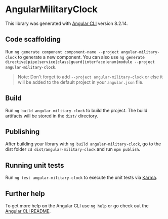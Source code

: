 # AngularMilitaryClock

This library was generated with [Angular CLI](https://github.com/angular/angular-cli) version 8.2.14.

## Code scaffolding

Run `ng generate component component-name --project angular-military-clock` to generate a new component. You can also use `ng generate directive|pipe|service|class|guard|interface|enum|module --project angular-military-clock`.
> Note: Don't forget to add `--project angular-military-clock` or else it will be added to the default project in your `angular.json` file. 

## Build

Run `ng build angular-military-clock` to build the project. The build artifacts will be stored in the `dist/` directory.

## Publishing

After building your library with `ng build angular-military-clock`, go to the dist folder `cd dist/angular-military-clock` and run `npm publish`.

## Running unit tests

Run `ng test angular-military-clock` to execute the unit tests via [Karma](https://karma-runner.github.io).

## Further help

To get more help on the Angular CLI use `ng help` or go check out the [Angular CLI README](https://github.com/angular/angular-cli/blob/master/README.md).
